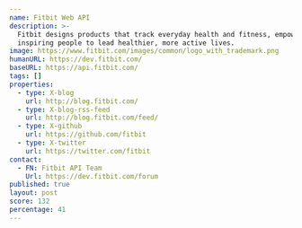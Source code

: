 ```yaml
---
name: Fitbit Web API
description: >-
  Fitbit designs products that track everyday health and fitness, empowering and
  inspiring people to lead healthier, more active lives.
image: https://www.fitbit.com/images/common/logo_with_trademark.png
humanURL: https://dev.fitbit.com/
baseURL: https://api.fitbit.com/
tags: []
properties:
  - type: X-blog
    url: http://blog.fitbit.com/
  - type: X-blog-rss-feed
    url: http://blog.fitbit.com/feed/
  - type: X-github
    url: https://github.com/fitbit
  - type: X-twitter
    url: https://twitter.com/fitbit
contact:
  - FN: Fitbit API Team
    Url: https://dev.fitbit.com/forum
published: true
layout: post
score: 132
percentage: 41
---
```

